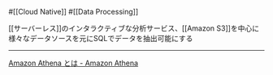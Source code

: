 #[[Cloud Native]] #[[Data Processing]]

[[サーバーレス]]のインタラクティブな分析サービス、[[Amazon S3]]を中心に様々なデータソースを元にSQLでデータを抽出可能にする

---

[Amazon Athena とは - Amazon Athena](https://docs.aws.amazon.com/ja_jp/athena/latest/ug/what-is.html)